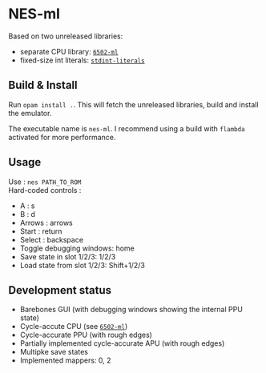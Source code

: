# NES-ml

Based on two unreleased libraries:
- separate CPU library: [`6502-ml`](https://github.com/Firobe/6502-ml)
- fixed-size int literals: [`stdint-literals`](https://github.com/Firobe/ocaml-stdint-literals)

## Build & Install

Run `opam install .`. This will fetch the unreleased libraries, build and
install the emulator.

The executable name is `nes-ml`.
I recommend using a build with `flambda` activated for more performance.

## Usage

Use : `nes PATH_TO_ROM`  
Hard-coded controls :
- A : s
- B : d
- Arrows : arrows
- Start : return
- Select : backspace
- Toggle debugging windows: home
- Save state in slot 1/2/3: 1/2/3
- Load state from slot 1/2/3: Shift+1/2/3

## Development status

- Barebones GUI (with debugging windows showing the internal PPU state)
- Cycle-accute CPU (see [`6502-ml`](https://github.com/Firobe/6502-ml))
- Cycle-accurate PPU (with rough edges)
- Partially implemented cycle-accurate APU (with rough edges)
- Multipke save states
- Implemented mappers: 0, 2
